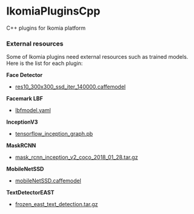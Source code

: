 # IkomiaPluginsCpp
C++ plugins for Ikomia platform

### External resources
Some of Ikomia plugins need external resources such as trained models. Here is the list for each plugin:


**Face Detector**
- [res10_300x300_ssd_iter_140000.caffemodel](https://github.com/opencv/opencv_3rdparty/raw/dnn_samples_face_detector_20170830/res10_300x300_ssd_iter_140000.caffemodel)

**Facemark LBF**
- [lbfmodel.yaml](https://raw.githubusercontent.com/kurnianggoro/GSOC2017/master/data/lbfmodel.yaml)

**InceptionV3**
- [tensorflow_inception_graph.pb](https://github.com/petewarden/tf_ios_makefile_example/raw/master/data/tensorflow_inception_graph.pb)

**MaskRCNN**
- [mask_rcnn_inception_v2_coco_2018_01_28.tar.gz](http://download.tensorflow.org/models/object_detection/mask_rcnn_inception_v2_coco_2018_01_28.tar.gz)

**MobileNetSSD**
- [mobileNetSSD.caffemodel](https://drive.google.com/open?id=0B3gersZ2cHIxRm5PMWRoTkdHdHc)

**TextDetectorEAST**
- [frozen_east_text_detection.tar.gz](https://www.dropbox.com/s/r2ingd0l3zt8hxs/frozen_east_text_detection.tar.gz?dl=1)
